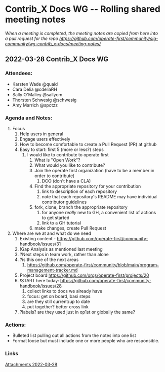 # Contrib_X Docs WG -- Rolling shared meeting notes

_When a meeting is completed, the meeting notes are copied from here into a pull request for the repo https://github.com/operate-first/community/sig-community/wg-contrib_x-docs/meeting-notes/_

## 2022-03-28 Contrib_X Docs WG

### Attendees:
- Karsten Wade @quaid
- Cara Delia @cdeliaRH
- Sally O'Malley @sallyom
- Thorsten Schwesig @schwesig
- Amy Marrich @spotzz

### Agenda and Notes:

1. Focus
    1. Help users in general
    1. Engage users effectively
    1. How to become comfortable to create a Pull Request (PR) at github
    1. Easy to start: first 5 (more or less?) steps
        1. I would like to contribute to operate first
            1. What is "Open Work"?
            1. What would you like to contribute?
            1. Join the operate first organization (have to be a member in order to contribute)
                1. DCO (don't have a CLA)
            1. Find the appropriate repository for your contribution
                1. link to description of each repository
                1. note that each repository's README may have individual contributor guidelines
            1. fork, clone, branch the appropriate repository
                1. for anyone _really_ new to GH, a convenient list of actions to get started
                1. link to a GH tutorial
            1. make changes, create Pull Request
2. Where are we at and what do we need
    1. Existing content - https://github.com/operate-first/community-handbook/issues/31
    1. !Gap Analysis as mentioned last meeting
    1. ?Next steps in team work, rather than alone
    1. ?is this one of the next areas
        1. https://github.com/operate-first/community/blob/main/program-management-tracker.md
    1. Project board https://github.com/orgs/operate-first/projects/20
    1. !START here today: https://github.com/operate-first/community-handbook/issues/28
        1. collect links to docs we already have
        1. focus: get on board, basi steps
        1. are they still current/up to date
        1. put together? better cross link
    1. ?labels? are they used just in op1st or globally the same?


### Actions:
* Bulleted list pulling out all actions from the notes into one list
* Format loose but must include one or more people who are responsible.

### Links
[Attachments 2022-03-28](https://hackmd.io/cSP8iYwqSIalHwAPx0A8fg)
